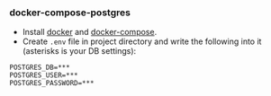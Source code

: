 ### docker-compose-postgres

- Install [docker](https://docs.docker.com/engine/installation/) and [docker-compose](https://docs.docker.com/compose/install/).
- Create `.env` file in project directory and write the following into
it (asterisks is your DB settings):

```$xslt
POSTGRES_DB=***
POSTGRES_USER=***
POSTGRES_PASSWORD=***
```
